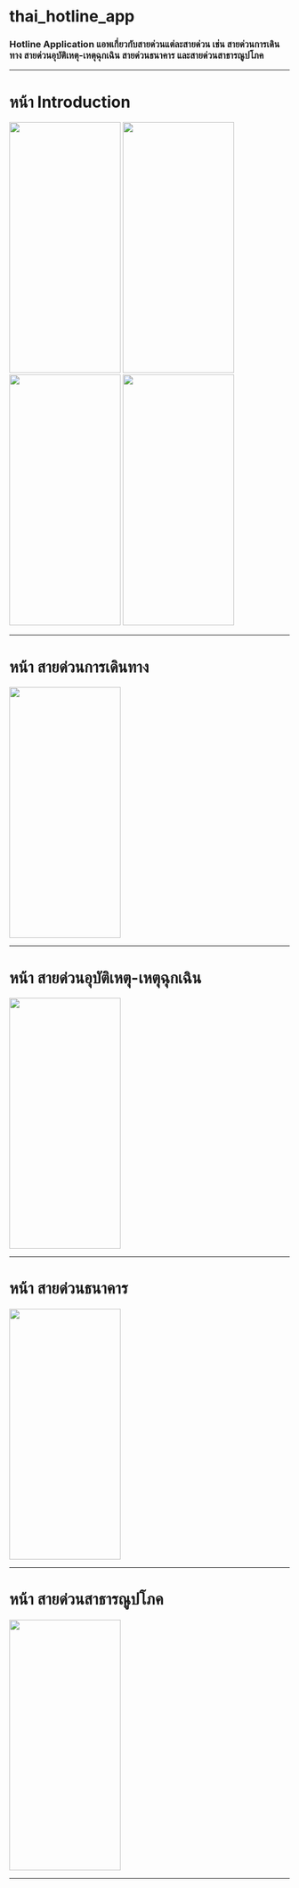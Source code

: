 # thai_hotline_app

### Hotline Application แอพเกี่ยวกับสายด่วนแต่ละสายด่วน เช่น สายด่วนการเดินทาง สายด่วนอุบัติเหตุ-เหตุฉุกเฉิน สายด่วนธนาคาร และสายด่วนสาธารณูปโภค
<hr>

# หน้า Introduction
<img src="https://github.com/user-attachments/assets/c88afbaf-5b8a-43fa-af9c-f71ca90c0a8c" width = "200px" height = "450px">
<img src="https://github.com/user-attachments/assets/f4d49e81-ada9-41e0-916a-140e208ac2dc" width = "200px" height = "450px">
<img src="https://github.com/user-attachments/assets/0c3382f4-be0a-40b1-baae-1fd3e98eb29e" width = "200px" height = "450px">
<img src="https://github.com/user-attachments/assets/d375f935-89de-4d3b-abe7-160a0d46064b" width = "200px" height = "450px">
<hr>

# หน้า สายด่วนการเดินทาง
<img src="https://github.com/user-attachments/assets/899a2bb9-2e95-472c-8c2a-9592d9b52324" width = "200px" height = "450px">
<hr>

# หน้า สายด่วนอุบัติเหตุ-เหตุฉุกเฉิน
<img src="https://github.com/user-attachments/assets/c4e7515e-560a-415b-b68b-b899c136c502" width = "200px" height = "450px">
<hr>

# หน้า สายด่วนธนาคาร
<img src="https://github.com/user-attachments/assets/59848524-5f75-4a7a-b1e3-00e5995d3b55" width = "200px" height = "450px">
<hr>

# หน้า สายด่วนสาธารณูปโภค
<img src="https://github.com/user-attachments/assets/10bb753e-617b-47f0-949c-bb78fb6d5c18" width = "200px" height = "450px">
<hr>

